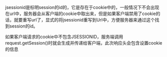 jsessionid是标明session的id的，它是存在于cookie中的，一般情况下不会出现在url中，服务器会从客户端的cookie中取出来，但是如果客户端禁用了cookie的话，就要重写url了，显式的将jsessionid重写到Url中，方便服务器来通过这个找到session的id。

如果客户端请求的cookie中不包含JSESSIONID，服务端调用request.getSession()时就会生成并传递给客户端，此次响应头会包含设置cookie的信息
